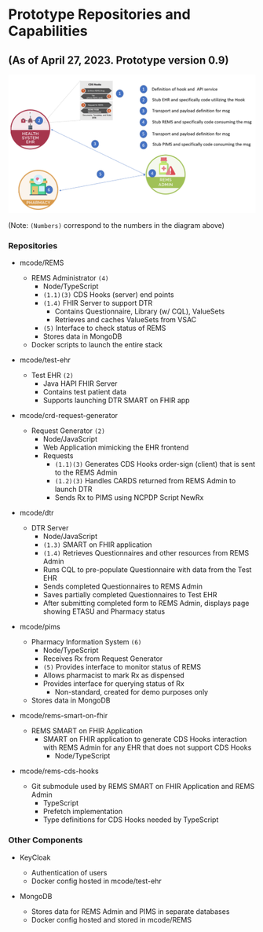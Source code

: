 # Prototype Repositories and Capabilities

## (As of April 27, 2023. Prototype version 0.9)

![](./prototype-images/layout.png)

(Note: `(Numbers)` correspond to the numbers in the diagram above)

### Repositories

- mcode/REMS
  - REMS Administrator `(4)`
    - Node/TypeScript
    - `(1.1)(3)` CDS Hooks (server) end points
    - `(1.4)` FHIR Server to support DTR
      - Contains Questionnaire, Library (w/ CQL), ValueSets
      - Retrieves and caches ValueSets from VSAC
    - `(5)` Interface to check status of REMS
    - Stores data in MongoDB
  - Docker scripts to launch the entire stack

- mcode/test-ehr
  - Test EHR `(2)`
    - Java HAPI FHIR Server
    - Contains test patient data
    - Supports launching DTR SMART on FHIR app

- mcode/crd-request-generator
  - Request Generator `(2)`
    - Node/JavaScript
    - Web Application mimicking the EHR frontend
    - Requests
      - `(1.1)(3)` Generates CDS Hooks order-sign (client) that is sent to the REMS Admin
      - `(1.2)(3)` Handles CARDS returned from REMS Admin to launch DTR
      - Sends Rx to PIMS using NCPDP Script NewRx

- mcode/dtr
  - DTR Server
    - Node/JavaScript
    - `(1.3)` SMART on FHIR application
    - `(1.4)` Retrieves Questionnaires and other resources from REMS Admin
    - Runs CQL to pre-populate Questionnaire with data from the Test EHR
    - Sends completed Questionnaires to REMS Admin
    - Saves partially completed Questionnaires to Test EHR
    - After submitting completed form to REMS Admin, displays page showing ETASU and Pharmacy status

- mcode/pims
  - Pharmacy Information System `(6)`
    - Node/TypeScript
    - Receives Rx from Request Generator
    - `(5)` Provides interface to monitor status of REMS
    - Allows pharmacist to mark Rx as dispensed
    - Provides interface for querying status of Rx
      - Non-standard, created for demo purposes only
  - Stores data in MongoDB

- mcode/rems-smart-on-fhir
  - REMS SMART on FHIR Application
    - SMART on FHIR application to generate CDS Hooks interaction with REMS Admin for any EHR that does not support CDS Hooks
      - Node/TypeScript

- mcode/rems-cds-hooks
  - Git submodule used by REMS SMART on FHIR Application and REMS Admin
    - TypeScript
    - Prefetch implementation
    - Type definitions for CDS Hooks needed by TypeScript

### Other Components

- KeyCloak
  - Authentication of users
  - Docker config hosted in mcode/test-ehr

- MongoDB
  - Stores data for REMS Admin and PIMS in separate databases
  - Docker config hosted and stored in mcode/REMS
